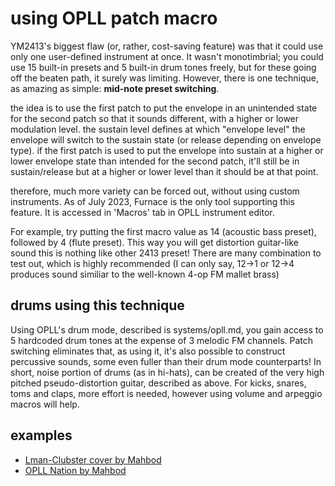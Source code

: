 # using OPLL patch macro

YM2413's biggest flaw (or, rather, cost-saving feature) was that it could use only one user-defined instrument at once. It wasn't monotimbrial; you could use 15 built-in presets and 5 built-in drum tones freely, but for these going off the beaten path, it surely was limiting. However, there is one technique, as amazing as simple: **mid-note preset switching**.

 the idea is to use the first patch to put the envelope in an unintended state for the second patch so that it sounds different, with a higher or lower modulation level. the sustain level defines at which "envelope level" the envelope will switch to the sustain state (or release depending on envelope type). if the first patch is used to put the envelope into sustain at a higher or lower envelope state than intended for the second patch, it'll still be in sustain/release but at a higher or lower level than it should be at that point.

therefore, much more variety can be forced out, without using custom instruments. As of July 2023, Furnace is the only tool supporting this feature. It is accessed in 'Macros' tab in OPLL instrument editor.

For example, try putting the first macro value as 14 (acoustic bass preset), followed by 4 (flute preset). This way you will get distortion guitar-like sound this is nothing like other 2413 preset! There are many combination to test out, which is highly recommended (I can only say, 12->1 or 12->4 produces sound similiar to the well-known 4-op FM mallet brass)

## drums using this technique

Using OPLL's drum mode, described is systems/opll.md, you gain access to 5 hardcoded drum tones at the expense of 3 melodic FM channels. Patch switching eliminates that, as using it, it's also possible to construct percussive sounds, some even fuller than their drum mode counterparts!
In short, noise portion of drums (as in hi-hats), can be created of the very high pitched pseudo-distortion guitar, described as above. For kicks, snares, toms and claps, more effort is needed, however using volume and arpeggio macros will help.

## examples

- [Lman-Clubster cover by Mahbod](https://www.youtube.com/watch?v=jfHs7tSyjXI)
- [OPLL Nation by Mahbod](https://www.youtube.com/watch?v=ou6pEfxByeE)
